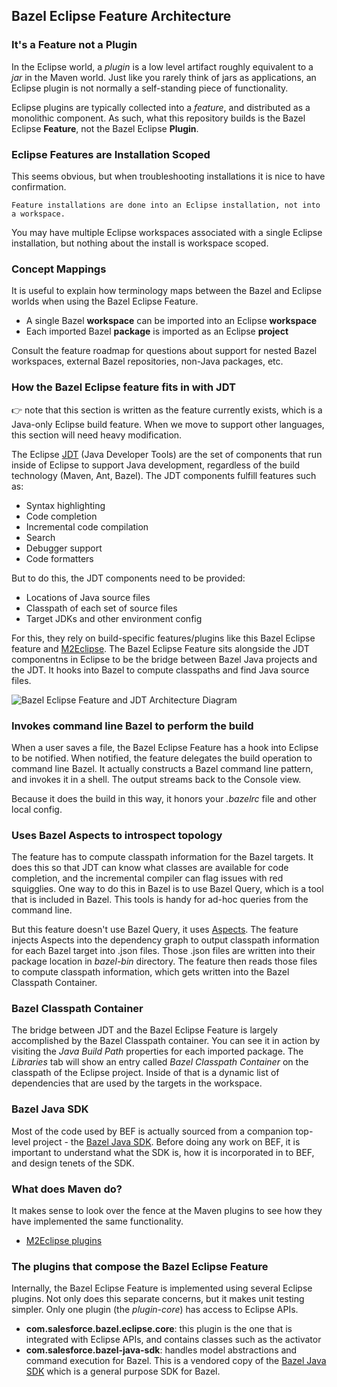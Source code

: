 ## Bazel Eclipse Feature Architecture

### It's a Feature not a Plugin

In the Eclipse world, a *plugin* is a low level artifact roughly equivalent to a *jar* in the Maven world.
Just like you rarely think of jars as applications, an Eclipse plugin is not normally a self-standing piece of functionality.

Eclipse plugins are typically collected into a *feature*, and distributed as a monolithic component.
As such, what this repository builds is the Bazel Eclipse **Feature**, not the Bazel Eclipse **Plugin**.

### Eclipse Features are Installation Scoped

This seems obvious, but when troubleshooting installations it is nice to have confirmation.

```
Feature installations are done into an Eclipse installation, not into a workspace.
```

You may have multiple Eclipse workspaces associated with a single Eclipse installation, but nothing about the install is workspace scoped.

### Concept Mappings

It is useful to explain how terminology maps between the Bazel and Eclipse worlds when using the Bazel Eclipse Feature.

- A single Bazel **workspace** can be imported into an Eclipse **workspace**
- Each imported Bazel **package** is imported as an Eclipse **project**

Consult the feature roadmap for questions about support for nested Bazel workspaces, external Bazel repositories,
  non-Java packages, etc.

### How the Bazel Eclipse feature fits in with JDT

:point_right: note that this section is written as the feature currently exists, which is a Java-only
Eclipse build feature. When we move to support other languages, this section will need heavy modification.

The Eclipse [JDT](https://www.eclipse.org/jdt/) (Java Developer Tools) are the set of components that run inside of
  Eclipse to support Java development, regardless of the build technology (Maven, Ant, Bazel).
The JDT components fulfill features such as:

- Syntax highlighting
- Code completion
- Incremental code compilation
- Search
- Debugger support
- Code formatters

But to do this, the JDT components need to be provided:

- Locations of Java source files
- Classpath of each set of source files
- Target JDKs and other environment config

For this, they rely on build-specific features/plugins like this Bazel Eclipse feature and [M2Eclipse](http://www.eclipse.org/m2e/).
The Bazel Eclipse Feature sits alongside the JDT componentns in Eclipse to be the bridge between
  Bazel Java projects and the JDT.
It hooks into Bazel to compute classpaths and find Java source files.

![Bazel Eclipse Feature and JDT Architecture Diagram](BEF_Arch.png)


### Invokes command line Bazel to perform the build

When a user saves a file, the Bazel Eclipse Feature has a hook into Eclipse to be notified.
When notified, the feature delegates the build operation to command line Bazel.
It actually constructs a Bazel command line pattern, and invokes it in a shell.
The output streams back to the Console view.

Because it does the build in this way, it honors your *.bazelrc* file and other local config.

### Uses Bazel Aspects to introspect topology

The feature has to compute classpath information for the Bazel targets.
It does this so that JDT can know what classes are available for code completion, and the incremental
  compiler can flag issues with red squigglies.
One way to do this in Bazel is to use Bazel Query, which is a tool that is included in Bazel.
This tools is handy for ad-hoc queries from the command line.

But this feature doesn't use Bazel Query, it uses [Aspects](https://docs.bazel.build/versions/master/skylark/aspects.html).
The feature injects Aspects into the dependency graph to output classpath information for each Bazel
  target into .json files.
Those .json files are written into their package location in *bazel-bin* directory.
The feature then reads those files to compute classpath information, which gets written into the Bazel Classpath Container.

### Bazel Classpath Container

The bridge between JDT and the Bazel Eclipse Feature is largely accomplished by the Bazel Classpath container.
You can see it in action by visiting the *Java Build Path* properties for each imported package.
The *Libraries* tab will show an entry called *Bazel Classpath Container* on the classpath of the Eclipse project.
Inside of that is a dynamic list of dependencies that are used by the targets in the workspace.

### Bazel Java SDK

Most of the code used by BEF is actually sourced from a companion top-level project -
  the [Bazel Java SDK](bazeljavasdk.md).
Before doing any work on BEF, it is important to understand what the SDK is, how it is
  incorporated in to BEF, and design tenets of the SDK.

### What does Maven do?

It makes sense to look over the fence at the Maven plugins to see how they have implemented the same
  functionality.

- [M2Eclipse plugins](https://github.com/eclipse-m2e/m2e-core)

### The plugins that compose the Bazel Eclipse Feature

Internally, the Bazel Eclipse Feature is implemented using several Eclipse plugins.
Not only does this separate concerns, but it makes unit testing simpler.
Only one plugin (the *plugin-core*) has access to Eclipse APIs.

- **com.salesforce.bazel.eclipse.core**: this plugin is the one that is integrated with Eclipse APIs, and contains classes such as the activator
- **com.salesforce.bazel-java-sdk**: handles model abstractions and command execution for Bazel. This is a vendored copy of the [Bazel Java SDK](https://github.com/salesforce/bazel-java-sdk) which is a general purpose SDK for Bazel.
